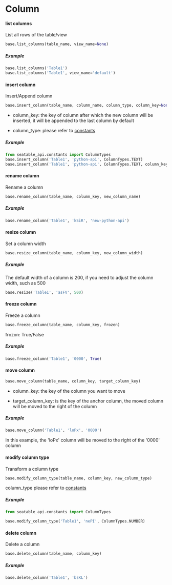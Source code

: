 # Column

#### list columns

List all rows of the table/view

```python
base.list_columns(table_name, view_name=None)
```

##### Example

```python
base.list_columns('Table1')
base.list_columns('Table1', view_name='default')
```

#### insert column

Insert/Append column

```python
base.insert_column(table_name, column_name, column_type, column_key=None)
```

* column_key: the key of column after which the new column will be inserted, it will be appended to the last column by default

* column_type: please refer to [constants](constants.md)

##### Example

```python
from seatable_api.constants import ColumnTypes
base.insert_column('Table1', 'python-api', ColumnTypes.TEXT)
base.insert_column('Table1', 'python-api', ColumnTypes.TEXT, column_key=ColumnTypes.TEXT)
```

#### rename column

Rename a column

```python
base.rename_column(table_name, column_key, new_column_name)
```

##### Example

```python
base.rename_column('Table1', 'kSiR', 'new-python-api')
```

#### resize column

Set a column width

```python
base.resize_column(table_name, column_key, new_column_width)
```

##### Example

The default width of a column is 200, if you need to adjust the column width, such as 500

```python
base.resize('Table1', 'asFV', 500)
```

#### freeze column

Freeze a column

```python
base.freeze_column(table_name, column_key, frozen)
```

frozon: True/False

##### Example

```python
base.freeze_column('Table1', '0000', True)
```

#### move column

```python
base.move_column(table_name, column_key, target_column_key)
```

* column_key:  the key of the column you want to move

* target_column_key:  is the key of the anchor column, the moved column will be moved to the right of the column

##### Example

```python
base.move_column('Table1', 'loPx', '0000')
```

In this example, the 'loPx' column will be moved to the right of the '0000' column

#### modify column type

Transform a column type

```python
base.modify_column_type(table_name, column_key, new_column_type)
```

column_type please refer to [constants](constants.md)

##### Example

```python
from seatable_api.constants import ColumnTypes

base.modify_column_type('Table1', 'nePI', ColumnTypes.NUMBER)
```

#### delete column

Delete a column

```python
base.delete_column(table_name, column_key)
```

##### Example

```python
base.delete_column('Table1', 'bsKL')
```

